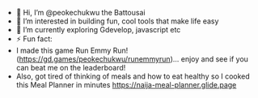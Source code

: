 - 👋 Hi, I’m @peokechukwu the Battousai
- 👀 I’m interested in building fun, cool tools that make life easy 
- 🌱 I’m currently exploring Gdevelop, javascript etc 
- ⚡ Fun fact:
- I made this game Run Emmy Run! (https://gd.games/peokechukwu/runemmyrun)... enjoy and see if you can beat me on the leaderboard!
- Also, got tired of thinking of meals and how to eat healthy so I cooked this Meal Planner in minutes https://naija-meal-planner.glide.page

<!---
peokechukwu/peokechukwu is a ✨ special ✨ repository because its `README.md` (this file) appears on your GitHub profile.
You can click the Preview link to take a look at your changes.
--->
